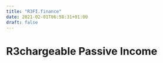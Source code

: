 ```yaml
---
title: "R3FI.finance"
date: 2021-02-01T06:58:31+01:00
draft: false
---
```


# R<span class='r3fi-glow r3fi-glow--cocked'>3</span>chargeable Passive Income
